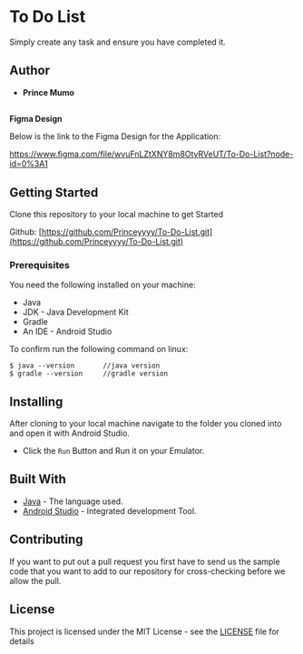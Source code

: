 # To Do List

Simply create any task and ensure you have completed it.

## Author

* **Prince Mumo** 

##
**Figma Design**

Below is the link to the Figma Design for the Application:

https://www.figma.com/file/wvuFnLZtXNY8m8OtyRVeUT/To-Do-List?node-id=0%3A1


## Getting Started

Clone this repository to your local machine to get Started

Github: [https://github.com/Princeyyyy/To-Do-List.git](https://github.com/Princeyyyy/To-Do-List.git)

### Prerequisites

You need the following installed on your machine:
- Java
- JDK - Java Development Kit
- Gradle
- An IDE - Android Studio


To confirm run the following command on linux:
```
$ java --version       //java version
$ gradle --version     //gradle version
```

## Installing

After cloning to your local machine navigate to the folder you cloned into and open it with Android Studio.
* Click the ```Run``` Button and Run it on your Emulator.



## Built With

* [Java](https://www.java.com/) - The language used.
* [Android Studio](https://developer.android.com/) - Integrated development Tool.


## Contributing
If you want to put out a pull request you first have to send us the sample code that you want to add to our repository for cross-checking before we allow the pull.


## License

This project is licensed under the MIT License - see the [LICENSE](LICENSE) file for details